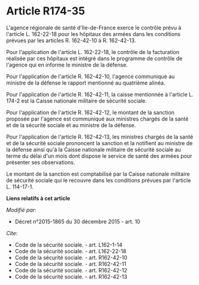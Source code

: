 # Article R174-35

L'agence régionale de santé d'Ile-de-France exerce le contrôle prévu à l'article L. 162-22-18 pour les hôpitaux des armées
dans les conditions prévues par les articles R. 162-42-10 à R. 162-42-13. 

Pour l'application de l'article L. 162-22-18, le contrôle de la facturation réalisée par ces hôpitaux est intégré dans le
programme de contrôle de l'agence qui en informe le ministre de la défense. 

Pour l'application de l'article R. 162-42-10, l'agence communique au ministre de la défense le rapport mentionné au quatrième
alinéa. 

Pour l'application de l'article R. 162-42-11, la caisse mentionnée à l'article L. 174-2 est la Caisse nationale militaire de
sécurité sociale. 

Pour l'application de l'article R. 162-42-12, le montant de la sanction proposée par l'agence est communiqué aux ministres
chargés de la santé et de la sécurité sociale et au ministre de la défense. 

Pour l'application de l'article R. 162-42-13, les ministres chargés de la santé et de la sécurité sociale prononcent la
sanction et la notifient au ministre de la défense ainsi qu'à la Caisse nationale militaire de sécurité sociale au terme du
délai d'un mois dont dispose le service de santé des armées pour présenter ses observations. 

Le montant de la sanction est comptabilisé par la Caisse nationale militaire de sécurité sociale qui le recouvre dans les
conditions prévues par l'article      L. 114-17-1.

**Liens relatifs à cet article**

_Modifié par_:

  - Décret n°2015-1865 du 30 décembre 2015 - art. 10

_Cite_:

  - Code de la sécurité sociale. - art. L162-1-14
  - Code de la sécurité sociale. - art. L162-22-18
  - Code de la sécurité sociale. - art. R162-42-10
  - Code de la sécurité sociale. - art. R162-42-11
  - Code de la sécurité sociale. - art. R162-42-12
  - Code de la sécurité sociale. - art. R162-42-13
